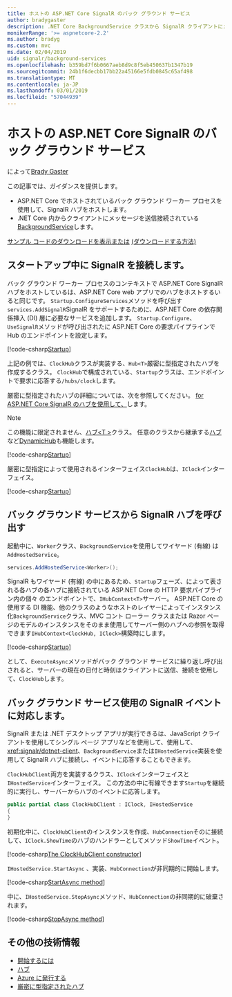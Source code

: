 ```yaml
---
title: ホストの ASP.NET Core SignalR のバック グラウンド サービス
author: bradygaster
description: .NET Core BackgroundService クラスから SignalR クライアントにメッセージを送信する方法について説明します。
monikerRange: '>= aspnetcore-2.2'
ms.author: bradyg
ms.custom: mvc
ms.date: 02/04/2019
uid: signalr/background-services
ms.openlocfilehash: b359bd7f6b0667aeb8d9c8f5eb450637b1347b19
ms.sourcegitcommit: 24b1f6decbb17bb22a45166e5fdb0845c65af498
ms.translationtype: MT
ms.contentlocale: ja-JP
ms.lasthandoff: 03/01/2019
ms.locfileid: "57044939"
---
```

# <a name="host-aspnet-core-signalr-in-background-services"></a>ホストの ASP.NET Core SignalR のバック グラウンド サービス

によって[Brady Gaster](https://twitter.com/bradygaster)

この記事では、ガイダンスを提供します。

* ASP.NET Core でホストされているバック グラウンド ワーカー プロセスを使用して、SignalR ハブをホストします。
* .NET Core 内からクライアントにメッセージを送信接続されている[BackgroundService](xref:Microsoft.Extensions.Hosting.BackgroundService)します。

[サンプル コードのダウンロードを表示または](https://github.com/aspnet/Docs/tree/master/aspnetcore/signalr/background-service/sample/) [(ダウンロードする方法)](xref:index#how-to-download-a-sample)

## <a name="wire-up-signalr-during-startup"></a>スタートアップ中に SignalR を接続します。

バック グラウンド ワーカー プロセスのコンテキストで ASP.NET Core SignalR ハブをホストしているは、ASP.NET Core web アプリでのハブをホストするいると同じです。 `Startup.ConfigureServices`メソッドを呼び出す`services.AddSignalR`SignalR をサポートするために、ASP.NET Core の依存関係挿入 (DI) 層に必要なサービスを追加します。 `Startup.Configure`、`UseSignalR`メソッドが呼び出されたに ASP.NET Core の要求パイプラインで Hub のエンドポイントを設定します。

[!code-csharp[Startup](background-service/sample/Server/Startup.cs?name=Startup)]

上記の例では、`ClockHub`クラスが実装する、`Hub<T>`厳密に型指定されたハブを作成するクラス。 `ClockHub`で構成されている、`Startup`クラスは、エンドポイントで要求に応答する`/hubs/clock`します。

厳密に型指定されたハブの詳細については、次を参照してください。 [for ASP.NET Core SignalR のハブを使用して、](xref:signalr/hubs#strongly-typed-hubs)します。

> [!NOTE]
> この機能に限定されません、[ハブ\<T >](xref:Microsoft.AspNetCore.SignalR.Hub`1)クラス。 任意のクラスから継承する[ハブ](xref:Microsoft.AspNetCore.SignalR.Hub)など[DynamicHub](xref:Microsoft.AspNetCore.SignalR.DynamicHub)も機能します。

[!code-csharp[Startup](background-service/sample/Server/ClockHub.cs?name=ClockHub)]

厳密に型指定によって使用されるインターフェイス`ClockHub`は、`IClock`インターフェイス。

[!code-csharp[Startup](background-service/sample/HubServiceInterfaces/IClock.cs?name=IClock)]

## <a name="call-a-signalr-hub-from-a-background-service"></a>バック グラウンド サービスから SignalR ハブを呼び出す

起動中に、`Worker`クラス、`BackgroundService`を使用してワイヤード (有線) は`AddHostedService`。

```csharp
services.AddHostedService<Worker>();
```

SignalR もワイヤード (有線) の中にあるため、`Startup`フェーズ、によって表される各ハブの各ハブに接続されている ASP.NET Core の HTTP 要求パイプライン内の個々 のエンドポイントで、`IHubContext<T>`サーバー。 ASP.NET Core の使用する DI 機能、他のクラスのようなホストのレイヤーによってインスタンス化`BackgroundService`クラス、MVC コント ローラー クラスまたは Razor ページのモデルのインスタンスをそのまま使用してサーバー側のハブへの参照を取得できます`IHubContext<ClockHub, IClock>`構築時にします。

[!code-csharp[Startup](background-service/sample/Server/Worker.cs?name=Worker)]

として、`ExecuteAsync`メソッドがバック グラウンド サービスに繰り返し呼び出されると、サーバーの現在の日付と時刻はクライアントに送信、接続を使用して、`ClockHub`します。

## <a name="react-to-signalr-events-with-background-services"></a>バック グラウンド サービス使用の SignalR イベントに対応します。

SignalR または .NET デスクトップ アプリが実行できるは、JavaScript クライアントを使用してシングル ページ アプリなどを使用して、使用して、 <xref:signalr/dotnet-client>、`BackgroundService`または`IHostedService`実装を使用して SignalR ハブに接続し、イベントに応答することもできます。

`ClockHubClient`両方を実装するクラス、`IClock`インターフェイスと`IHostedService`インターフェイス。 この方法の中に有線できます`Startup`を継続的に実行し、サーバーからハブのイベントに応答します。 

```csharp
public partial class ClockHubClient : IClock, IHostedService
{
}
```

初期化中に、`ClockHubClient`のインスタンスを作成、`HubConnection`そのに接続して、`IClock.ShowTime`のハブのハンドラーとしてメソッド`ShowTime`イベント。

[!code-csharp[The ClockHubClient constructor](background-service/sample/Clients.ConsoleTwo/ClockHubClient.cs?name=ClockHubClientCtor)]

`IHostedService.StartAsync` 、実装、`HubConnection`が非同期的に開始します。

[!code-csharp[StartAsync method](background-service/sample/Clients.ConsoleTwo/ClockHubClient.cs?name=StartAsync)]

中に、`IHostedService.StopAsync`メソッド、`HubConnection`の非同期的に破棄されます。

[!code-csharp[StopAsync method](background-service/sample/Clients.ConsoleTwo/ClockHubClient.cs?name=StopAsync)]

## <a name="additional-resources"></a>その他の技術情報

* [開始するには](xref:tutorials/signalr)
* [ハブ](xref:signalr/hubs)
* [Azure に発行する](xref:signalr/publish-to-azure-web-app)
* [厳密に型指定されたハブ](xref:signalr/hubs#strongly-typed-hubs)

